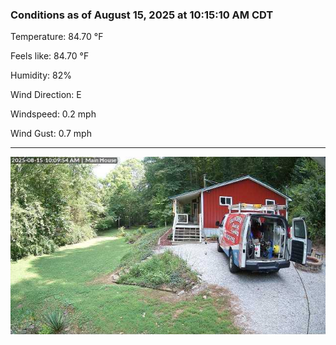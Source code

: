 ### Conditions as of August 15, 2025 at 10:15:10 AM CDT 

Temperature: 84.70 &deg;F

Feels like: 84.70 &deg;F

Humidity: 82%

Wind Direction: E

Windspeed: 0.2 mph

Wind Gust: 0.7 mph

---

<img src="./images/latest.jpeg"/>

